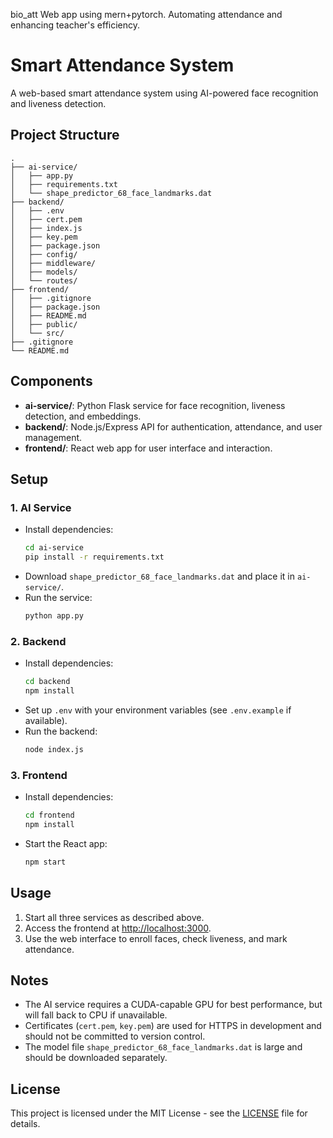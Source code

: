 bio_att
Web app using mern+pytorch. Automating attendance and enhancing teacher's efficiency.
# Smart Attendance System

A web-based smart attendance system using AI-powered face recognition and liveness detection.

## Project Structure

```
.
├── ai-service/
│   ├── app.py
│   ├── requirements.txt
│   └── shape_predictor_68_face_landmarks.dat
├── backend/
│   ├── .env
│   ├── cert.pem
│   ├── index.js
│   ├── key.pem
│   ├── package.json
│   ├── config/
│   ├── middleware/
│   ├── models/
│   └── routes/
├── frontend/
│   ├── .gitignore
│   ├── package.json
│   ├── README.md
│   ├── public/
│   └── src/
├── .gitignore
└── README.md
```

## Components

- **ai-service/**: Python Flask service for face recognition, liveness detection, and embeddings.
- **backend/**: Node.js/Express API for authentication, attendance, and user management.
- **frontend/**: React web app for user interface and interaction.

## Setup

### 1. AI Service

- Install dependencies:
  ```sh
  cd ai-service
  pip install -r requirements.txt
  ```
- Download `shape_predictor_68_face_landmarks.dat` and place it in `ai-service/`.
- Run the service:
  ```sh
  python app.py
  ```

### 2. Backend

- Install dependencies:
  ```sh
  cd backend
  npm install
  ```
- Set up `.env` with your environment variables (see `.env.example` if available).
- Run the backend:
  ```sh
  node index.js
  ```

### 3. Frontend

- Install dependencies:
  ```sh
  cd frontend
  npm install
  ```
- Start the React app:
  ```sh
  npm start
  ```

## Usage

1. Start all three services as described above.
2. Access the frontend at [http://localhost:3000](http://localhost:3000).
3. Use the web interface to enroll faces, check liveness, and mark attendance.

## Notes

- The AI service requires a CUDA-capable GPU for best performance, but will fall back to CPU if unavailable.
- Certificates (`cert.pem`, `key.pem`) are used for HTTPS in development and should not be committed to version control.
- The model file `shape_predictor_68_face_landmarks.dat` is large and should be downloaded separately.

## License

This project is licensed under the MIT License - see the [LICENSE](LICENSE) file for details.
